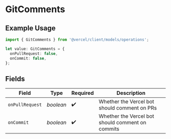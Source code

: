 # GitComments

## Example Usage

```typescript
import { GitComments } from '@vercel/client/models/operations';

let value: GitComments = {
  onPullRequest: false,
  onCommit: false,
};
```

## Fields

| Field           | Type      | Required           | Description                                      |
| --------------- | --------- | ------------------ | ------------------------------------------------ |
| `onPullRequest` | _boolean_ | :heavy_check_mark: | Whether the Vercel bot should comment on PRs     |
| `onCommit`      | _boolean_ | :heavy_check_mark: | Whether the Vercel bot should comment on commits |
